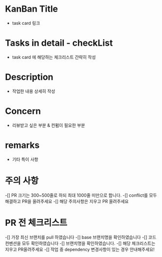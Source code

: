 # KanBan Title
- task card 링크

# Tasks in detail - checkList
- task card 에 해당하는 체크리스트 간략히 작성

# Description
- 작업한 내용 상세히 작성

# Concern
- 리뷰받고 싶은 부분 & 컨펌이 필요한 부분

# remarks
- 기타 특이 사항

# 주의 사항
-[] PR 크기는 300~500줄로 하되 최대 1000줄 미만으로 합니다.
-[] conflict를 모두 해결하고 PR을 올려주세요
-[] 해당 주의사항은 지우고 PR 올려주세요


# PR 전 체크리스트
-[] 가장 최신 브랜치를 pull 하였습니다
-[] base 브랜치명을 확인하였습니다
-[] 코드 컨벤션을 모두 확인하였습니다
-[] 브랜치명을 확인하였습니다.
-[] 해당 체크리스트는 지우고 PR올려주세요
-[] 작업 중 dependency 변경사항이 있는 경우 안내해주세요!